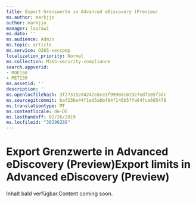 ```yaml
---
title: Export Grenzwerte in Advanced eDiscovery (Preview)
ms.author: markjjo
author: markjjo
manager: laurawi
ms.date: ''
ms.audience: Admin
ms.topic: article
ms.service: O365-seccomp
localization_priority: Normal
ms.collection: M365-security-compliance
search.appverid:
- MOE150
- MET150
ms.assetid: ''
description: ''
ms.openlocfilehash: 3f273152d4242e8ce3f9990dc01927edf105f3dc
ms.sourcegitcommit: baf23be44f1ed5abbf84f140b5ffa64fce605478
ms.translationtype: MT
ms.contentlocale: de-DE
ms.lasthandoff: 02/26/2019
ms.locfileid: "30296288"
---
```

# <a name="export-limits-in-advanced-ediscovery-preview"></a><span data-ttu-id="27554-102">Export Grenzwerte in Advanced eDiscovery (Preview)</span><span class="sxs-lookup"><span data-stu-id="27554-102">Export limits in Advanced eDiscovery (Preview)</span></span>

<span data-ttu-id="27554-103">Inhalt bald verfügbar.</span><span class="sxs-lookup"><span data-stu-id="27554-103">Content coming soon.</span></span>
